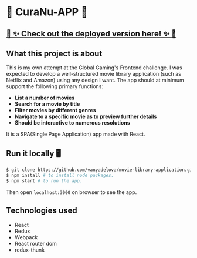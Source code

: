 
                     

# 💼 CuraNu-APP 💼 
## [ 🔮 ✨ Check out the deployed version here! ✨ 🔮](https://gallant-brattain-9ebaeb.netlify.com/)
## What this project is about
This is my own attempt at the Global Gaming's Frontend challenge. I was expected to develop a well-structured movie library application (such as Netflix and Amazon) using any design I want. The app should at minimum support the following primary functions:
- **List a number of movies**
- **Search for a movie by title**
- **Filter movies by different genres**
- **Navigate to a specific movie as to preview further details**
- **Should be interactive to numerous resolutions**

It is a SPA(Single Page Application) app made with React.

## Run it locally 🖥
```bash
$ git clone https://github.com/vanyadelova/movie-library-application.git
$ npm install # to install node packages.
$ npm start # to run the app.
```
Then open `localhost:3000` on browser to see the app.


## Technologies used

- React
- Redux
- Webpack
- React router dom
- redux-thunk





